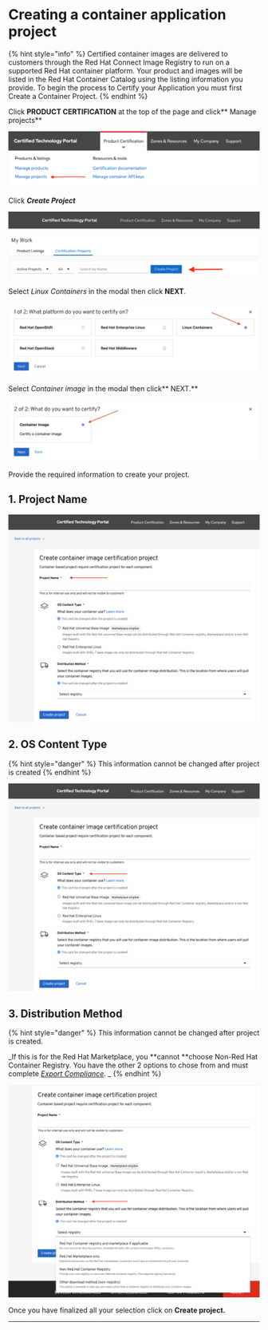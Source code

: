 # Creating a container application project

{% hint style="info" %}
Certified container images are delivered to customers through the Red Hat Connect Image Registry to run on a supported Red Hat container platform. Your product and images will be listed in the Red Hat Container Catalog using the listing information you provide. To begin the process to Certify your Application you must first Create a Container Project.‌
{% endhint %}

Click **PRODUCT CERTIFICATION** at the top of the page and click** Manage projects**

![](../.gitbook/assets/screen-shot-2021-04-26-at-3.24.58-pm.png)

Click _**Create Project**_&#x20;

![](../.gitbook/assets/screen-shot-2021-04-26-at-3.31.41-pm.png)

Select _Linux Containers_ in the modal then click **NEXT**.

![](../.gitbook/assets/screen-shot-2021-07-07-at-10.54.33-am.png)

Select _Container image_ in the modal then click** NEXT.**‌

![](../.gitbook/assets/screen-shot-2021-07-07-at-10.55.24-am.png)

Provide the required information to create your project.

## 1. Project Name

![](../.gitbook/assets/screen-shot-2021-06-30-at-2.51.58-pm-copy.png)

## 2. OS Content Type

{% hint style="danger" %}
This information cannot be changed after project is created
{% endhint %}

![](../.gitbook/assets/screen-shot-2021-06-30-at-2.51.58-pm-copy-2.png)

## 3. Distribution Method

{% hint style="danger" %}
This information cannot be changed after project is created.&#x20;

_If this is for the Red Hat Marketplace, you **cannot **choose Non-Red Hat Container Registry. You have the other 2 options to chose from and must complete _[_Export Compliance_](https://redhat-connect.gitbook.io/red-hat-partner-connect-general-guide/initial-onboarding/export-compliance)_. _
{% endhint %}

![](../.gitbook/assets/screen-shot-2021-06-30-at-2.59.15-pm.png)

Once you have finalized all your selection click on **Create project.**

****

